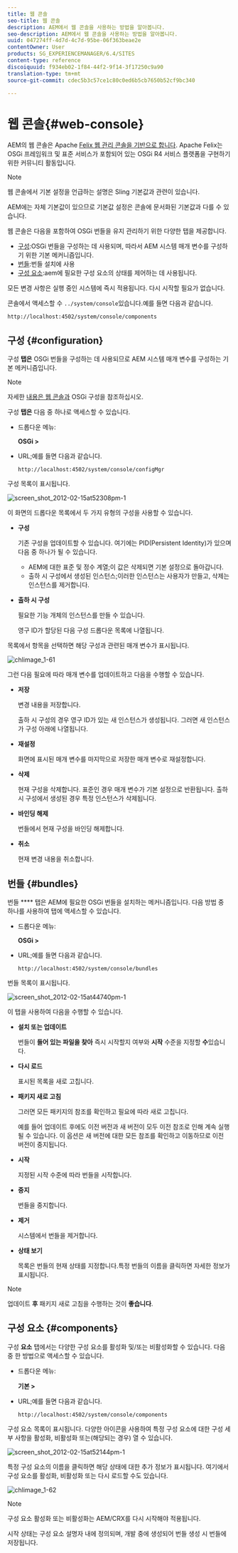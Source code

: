 ```yaml
---
title: 웹 콘솔
seo-title: 웹 콘솔
description: AEM에서 웹 콘솔을 사용하는 방법을 알아봅니다.
seo-description: AEM에서 웹 콘솔을 사용하는 방법을 알아봅니다.
uuid: 047274ff-4d7d-4c7d-95be-06f363beae2e
contentOwner: User
products: SG_EXPERIENCEMANAGER/6.4/SITES
content-type: reference
discoiquuid: f934eb02-1f84-44f2-9f14-3f17250c9a90
translation-type: tm+mt
source-git-commit: cdec5b3c57ce1c80c0ed6b5cb7650b52cf9bc340

---
```



# 웹 콘솔{#web-console}

AEM의 웹 콘솔은 Apache [Felix 웹 관리 콘솔을 기반으로 합니다](https://felix.apache.org/documentation/subprojects/apache-felix-web-console.html). Apache Felix는 OSGi 프레임워크 및 표준 서비스가 포함되어 있는 OSGi R4 서비스 플랫폼을 구현하기 위한 커뮤니티 활동입니다.

>[!NOTE]
>
>웹 콘솔에서 기본 설정을 언급하는 설명은 Sling 기본값과 관련이 있습니다.
>
>AEM에는 자체 기본값이 있으므로 기본값 설정은 콘솔에 문서화된 기본값과 다를 수 있습니다.

웹 콘솔은 다음을 포함하여 OSGi 번들을 유지 관리하기 위한 다양한 탭을 제공합니다.

* [구성](#configuration):OSGi 번들을 구성하는 데 사용되며, 따라서 AEM 시스템 매개 변수를 구성하기 위한 기본 메커니즘입니다.
* [번들](#bundles):번들 설치에 사용
* [구성 요소](#components):aem에 필요한 구성 요소의 상태를 제어하는 데 사용됩니다.

모든 변경 사항은 실행 중인 시스템에 즉시 적용됩니다. 다시 시작할 필요가 없습니다.

콘솔에서 액세스할 수 `../system/console`있습니다.예를 들면 다음과 같습니다.

`http://localhost:4502/system/console/components`

## 구성 {#configuration}

구성 **탭은** OSGi 번들을 구성하는 데 사용되므로 AEM 시스템 매개 변수를 구성하는 기본 메커니즘입니다.

>[!NOTE]
>
>자세한 [내용은 웹 콘솔과](/help/sites-deploying/configuring-osgi.md#osgi-configuration-with-the-web-console) OSGi 구성을 참조하십시오.

구성 **탭은** 다음 중 하나로 액세스할 수 있습니다.

* 드롭다운 메뉴:

   **OSGi >**

* URL;예를 들면 다음과 같습니다.

   `http://localhost:4502/system/console/configMgr`

구성 목록이 표시됩니다.

![screen_shot_2012-02-15at52308pm-1](assets/screen_shot_2012-02-15at52308pm-1.png)

이 화면의 드롭다운 목록에서 두 가지 유형의 구성을 사용할 수 있습니다.

* **구성**

   기존 구성을 업데이트할 수 있습니다. 여기에는 PID(Persistent Identity)가 있으며 다음 중 하나가 될 수 있습니다.

   * AEM에 대한 표준 및 정수 계열;이 값은 삭제되면 기본 설정으로 돌아갑니다.
   * 출하 시 구성에서 생성된 인스턴스;이러한 인스턴스는 사용자가 만들고, 삭제는 인스턴스를 제거합니다.

* **출하 시 구성**

   필요한 기능 개체의 인스턴스를 만들 수 있습니다.

   영구 ID가 할당된 다음 구성 드롭다운 목록에 나열됩니다.

목록에서 항목을 선택하면 해당 구성과 관련된 매개 변수가 표시됩니다.

![chlimage_1-61](assets/chlimage_1-61.png)

그런 다음 필요에 따라 매개 변수를 업데이트하고 다음을 수행할 수 있습니다.

* **저장**

   변경 내용을 저장합니다.

   출하 시 구성의 경우 영구 ID가 있는 새 인스턴스가 생성됩니다. 그러면 새 인스턴스가 구성 아래에 나열됩니다.

* **재설정**

   화면에 표시된 매개 변수를 마지막으로 저장한 매개 변수로 재설정합니다.

* **삭제**

   현재 구성을 삭제합니다. 표준인 경우 매개 변수가 기본 설정으로 반환됩니다. 출하 시 구성에서 생성된 경우 특정 인스턴스가 삭제됩니다.

* **바인딩 해제**

   번들에서 현재 구성을 바인딩 해제합니다.

* **취소**

   현재 변경 내용을 취소합니다.

## 번들 {#bundles}

번들 **** 탭은 AEM에 필요한 OSGi 번들을 설치하는 메커니즘입니다. 다음 방법 중 하나를 사용하여 탭에 액세스할 수 있습니다.

* 드롭다운 메뉴:

   **OSGi >**

* URL;예를 들면 다음과 같습니다.

   `http://localhost:4502/system/console/bundles`

번들 목록이 표시됩니다.

![screen_shot_2012-02-15at44740pm-1](assets/screen_shot_2012-02-15at44740pm-1.png)

이 탭을 사용하여 다음을 수행할 수 있습니다.

* **설치 또는 업데이트**

   번들이 **들어 있는 파일을 찾아** 즉시 시작할지 여부와 **시작** 수준을 지정할 **수**&#x200B;있습니다.

* **다시 로드**

   표시된 목록을 새로 고칩니다.

* **패키지 새로 고침**

   그러면 모든 패키지의 참조를 확인하고 필요에 따라 새로 고칩니다.

   예를 들어 업데이트 후에도 이전 버전과 새 버전이 모두 이전 참조로 인해 계속 실행될 수 있습니다. 이 옵션은 새 버전에 대한 모든 참조를 확인하고 이동하므로 이전 버전이 중지됩니다.

* **시작**

   지정된 시작 수준에 따라 번들을 시작합니다.

* **중지**

   번들을 중지합니다.

* **제거**

   시스템에서 번들을 제거합니다.

* **상태 보기**

   목록은 번들의 현재 상태를 지정합니다.특정 번들의 이름을 클릭하면 자세한 정보가 표시됩니다.

>[!NOTE]
>
>업데이트 **후** 패키지 새로 고침을 수행하는 것이 **좋습니다**.

## 구성 요소 {#components}

구성 **요소** 탭에서는 다양한 구성 요소를 활성화 및/또는 비활성화할 수 있습니다. 다음 중 한 방법으로 액세스할 수 있습니다.

* 드롭다운 메뉴:

   **기본 >**

* URL;예를 들면 다음과 같습니다.

   `http://localhost:4502/system/console/components`

구성 요소 목록이 표시됩니다. 다양한 아이콘을 사용하여 특정 구성 요소에 대한 구성 세부 사항을 활성화, 비활성화 또는(해당되는 경우) 열 수 있습니다.

![screen_shot_2012-02-15at52144pm-1](assets/screen_shot_2012-02-15at52144pm-1.png)

특정 구성 요소의 이름을 클릭하면 해당 상태에 대한 추가 정보가 표시됩니다. 여기에서 구성 요소를 활성화, 비활성화 또는 다시 로드할 수도 있습니다.

![chlimage_1-62](assets/chlimage_1-62.png)

>[!NOTE]
>
>구성 요소 활성화 또는 비활성화는 AEM/CRX를 다시 시작해야 적용됩니다.
>
>시작 상태는 구성 요소 설명자 내에 정의되며, 개발 중에 생성되어 번들 생성 시 번들에 저장됩니다.

